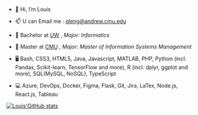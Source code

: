 - 👋 Hi, I’m Louis
- 📫 U can Email me : qleng@andrew.cmu.edu
- 🏫 Bachelor at <a href="http://www.washington.edu" target="_blank">UW</a> , _Major: Informatics_
- 🏫 Master at <a href="http://cmu.edu" target="_blank">CMU</a> , _Major: Master of Information Systems Management_




- 🖥️ Bash, CSS3, HTML5, Java, Javascript, MATLAB, PHP, Python (incl. Pandas, Scikit-learn, TensorFlow and more), R (incl. dplyr, ggplot and more), SQL(MySQL, NoSQL), TypeScript
- 💻 Azure, DevOps, Docker, Figma, Flask, Git, Jira, LaTex, Node.js, React.js, Tableau

[![Louis'GitHub stats](https://my-stats-fmj45zwhn-louisxos-projects.vercel.app/api?username=LouisXO&count_private=true&show_icons=true&theme=prussian)](https://github.com/LouisXO)


<!---
[![Top Langs](https://github-readme-stats.vercel.app/api/top-langs/?username=LouisXO&layout=compact&count_private=true)](https://github.com/anuraghazra/github-readme-stats)
LouisXO/LouisXO is a ✨ special ✨ repository because its `README.md` (this file) appears on your GitHub profile.
You can click the Preview link to take a look at your changes.
--->
